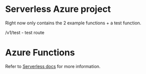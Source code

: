 # Serverless Azure project

Right now only contains the 2 example functions + a test function.

/v1/test    - test route

# Azure Functions

Refer to [Serverless docs](https://serverless.com/framework/docs/providers/azure/guide/intro/) for more information.
